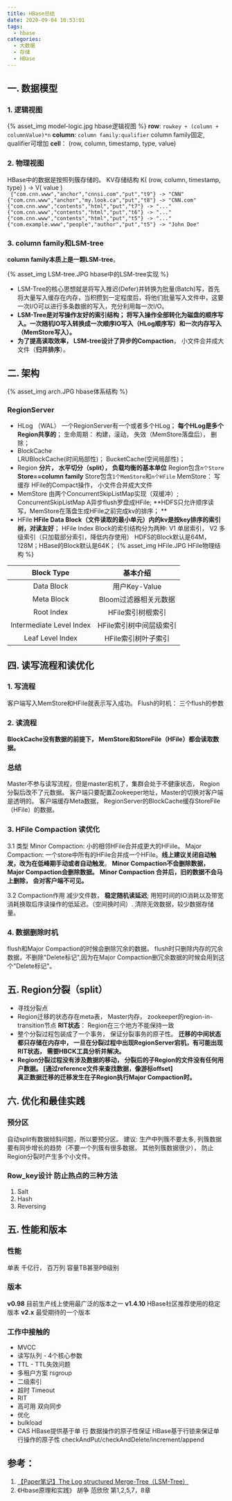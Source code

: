 ```yaml
---
title: HBase总结
date: 2020-09-04 10:53:01
tags:
  - hbase
categories: 
  - 大数据
  - 存储
  - HBase   
---
```


<p></p>
<!-- more -->



## 一. 数据模型
### 1. 逻辑视图 
{% asset_img  model-logic.jpg  hbase逻辑视图 %}
**row**: <code>rowkey + (column + columnValue)*n</code> 
**column**: <code>column family:qualifier</code>   column family固定, qualifier可增加 
**cell**： (row, column, timestamp, type, value) 

### 2. 物理视图
HBase中的数据是按照列簇存储的。
KV存储结构 K( (row, column, timestamp, type) ) -> V( value )  
<code>
{"com.cnn.www","anchor","cnnsi.com","put","t9"} -> "CNN"
{"com.cnn.www","anchor","my.look.ca","put","t8"} -> "CNN.com"
{"com.cnn.www","contents","html","put","t7"} -> "..."
{"com.cnn.www","contents","html","put","t6"} -> "..."
{"com.cnn.www","contents","html","put","t5"} -> "..."
{"com.example.www","people","author","put","t5"} -> "John Doe"
</code>

### 3. column family和LSM-tree
**column family本质上是一颗LSM-tree**。

{% asset_img  LSM-tree.JPG  hbase中的LSM-tree实现 %}

+ LSM-Tree的核心思想就是将写入推迟(Defer)并转换为批量(Batch)写，首先将大量写入缓存在内存，当积攒到一定程度后，将他们批量写入文件中，这要一次I/O可以进行多条数据的写入，充分利用每一次I/O。
+ **LSM-Tree是对写操作友好的索引结构； 将写入操作全部转化为磁盘的顺序写入。一次随机IO写入转换成一次顺序IO写入（HLog顺序写）和一次内存写入（MemStore写入）。**
+ **为了提高读取效率， LSM-tree设计了异步的Compaction**， 小文件合并成大文件（**归并排序**）。

## 二. 架构
{% asset_img  arch.JPG  hbase体系结构 %}

### RegionServer
+ HLog （WAL）
  一个RegionServer有一个或者多个HLog；
  **每个HLog是多个Region共享的**；
  生命周期： 构建，滚动， 失效（MemStore落盘后）， 删除；
+ BlockCache  
  LRUBlockCache(时间局部性)；
  BucketCache(空间局部性)；
+ Region
  **分片， 水平切分（split）， 负载均衡的基本单位**
  Region包含<code>n个Store</code>   **Store==column family**
  Store包含<code>1个MemStore</code>和<code>n个HFile</code>
  MemStore： 写缓存 
  HFile的Compact操作， 小文件合并成大文件
+ MemStore
  由两个ConcurrentSkipListMap实现（双缓冲）;
  ConcurrentSkipListMap A异步flush罗盘成HFile;
  **HDFS只允许顺序读写，MemStore在落盘生成HFile之前完成kv的排序；  **
+ HFile
  **HFile Data Block（文件读取的最小单元）内的kv是按key排序的索引树，对读友好**；
  HFile Index Block的索引结构分为两种: V1 单层索引， V2 多级索引（只加载部分索引，降低内存使用）
  HDFS的Block默认是64M，128M；HBase的Block默认是64K；
  {% asset_img  HFile.JPG  HFile物理结构 %}

 Block Type |    基本介绍
:-:|:-:
Data Block| 用户Key-Value 
Meta Block| Bloom过滤器相关元数据
Root Index| HFile索引树根索引
Intermediate Level Index| HFile索引树中间层级索引
Leaf Level Index| HFile索引树叶子索引 


## 四. 读写流程和读优化
### 1. 写流程
客户端写入MemStore和HFile就表示写入成功。
Flush的时机： 三个flush的参数

### 2. 读流程
**BlockCache没有数据的前提下， MemStore和StoreFile（HFile）都会读取数据。**

### 总结 
Master不参与读写流程，但是master宕机了，集群会处于不健康状态， Region分裂后改不了元数据。
客户端只要配置Zookeeper地址，Master的切换对客户端是透明的。
客户端缓存Meta数据， RegionServer的BlockCache缓存StoreFile（HFile）的数据。


### 3. HFile Compaction  读优化
3.1 类型
 Minor Compaction: 小的相邻HFile合并成更大的HFiile。
 Major Compaction: 一个store中所有的HFile合并成一个HFile。**线上建议关闭自动触发，改为在低峰期手动或者自动触发**。
 **Minor Compaction不会删除数据，Major Compaction会删除数据。** 
 **Minor Compaction 合并后，旧的数据不会马上删除， 会对客户端不可见。** 

3.2 Compaction作用
 减少文件数， **稳定随机读延迟**; 用短时间的IO消耗以及带宽消耗换取后序读操作的低延迟。（空间换时间）.
 清除无效数据，较少数据存储量。


### 4. 数据删除时机
flush和Major Compaction的时候会删除冗余的数据。
flush时只删除内存的冗余数据，不删除"Delete标记",因为在Major Compaction删冗余数据的时候会用到这个"Delete标记"。


## 五. Region分裂（split）
+ 寻找分裂点
+ Region迁移的状态存在meta表， Master内存， zookeeper的region-in-transition节点
  **RIT状态**： Region在三个地方不能保持一致
+ 整个分裂过程包装成了一个事务， 保证分裂事务的原子性。
  **迁移的中间状态都只存储在内存中， 一旦在分裂过程中出现RegionServer宕机，有可能出现RIT状态， 需要HBCK工具分析并解决。**
+ **Region分裂过程没有涉及数据的移动， 分裂后的子Region的文件没有任何用户数据。 [通过reference文件来查找数据，像游标offset]**  
  **真正数据迁移的迁移发生在子Region执行Major Compaction时。**

## 六. 优化和最佳实践
### **预分区**
自动split有数据倾斜问题，所以要预分区。
建议: 生产中列簇不要太多, 列簇数据要有同步增长的趋势（不要一个列簇有很多数据， 其他列簇数据很少），
      防止Region分裂时产生多个小文件。

### Row_key设计  防止热点的三种方法
1. Salt
2. Hash
3. Reversing

## 五. 性能和版本
###  性能  
单表 千亿行， 百万列  容量TB甚至PB级别

###  版本
**v0.98**    目前生产线上使用最广泛的版本之一
**v1.4.10**   HBase社区推荐使用的稳定版本
**v2.x**    最受期待的一个版本

### 工作中接触的
+ MVCC
+ 读写队列 - 4个核心参数
+ TTL - TTL失效问题
+ 多租户方案
  rsgroup
+ 二级索引  
+ 超时 Timeout
+ RIT
+ 高可用
  双向同步
+ 优化
+ bulkload
+ CAS
HBase提供基于单 行 数据操作的原子性保证
HBase基于行锁来保证单行操作的原子性
checkAndPut/checkAndDelete/increment/append  

## 参考：
1. [【Paper笔记】The Log structured Merge-Tree（LSM-Tree）](https://kernelmaker.github.io/lsm-tree)
2. 《Hbase原理和实践》 胡争  范欣欣   第1,2,5,7，8章



